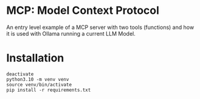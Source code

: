 # MCP: Model Context Protocol

An entry level example of a MCP server with two tools (functions) and how it is used with Ollama running a current LLM Model.

# Installation

```
deactivate
python3.10 -m venv venv
source venv/bin/activate
pip install -r requirements.txt 

```
